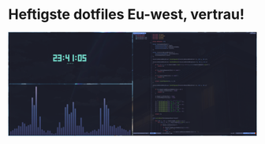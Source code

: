 # Heftigste dotfiles Eu-west, vertrau!

![image of rice](https://github.com/IndexHD/dotfiles/blob/main/screenshots/riceV.0.1_Vim_ttyClock_cava_28.jun.2024.png)
